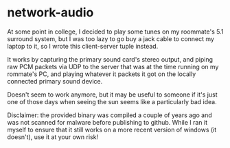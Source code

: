 # network-audio

At some point in college, I decided to play some tunes on my roommate's 5.1 surround system, but I was too lazy to go buy a jack cable to connect my laptop to it, so I wrote this client-server tuple instead.

It works by capturing the primary sound card's stereo output, and piping raw PCM packets via UDP to the server that was at the time running on my rommate's PC, and playing whatever it packets it got on the locally connected primary sound device.

Doesn't seem to work anymore, but it may be useful to someone if it's just one of those days when seeing the sun seems like a particularly bad idea.

Disclaimer: the provided binary was compiled a couple of years ago and was not scanned for malware before publishing to github. While I ran it myself to ensure that it still works on a more recent version of windows (it doesn't), use it at your own risk!
